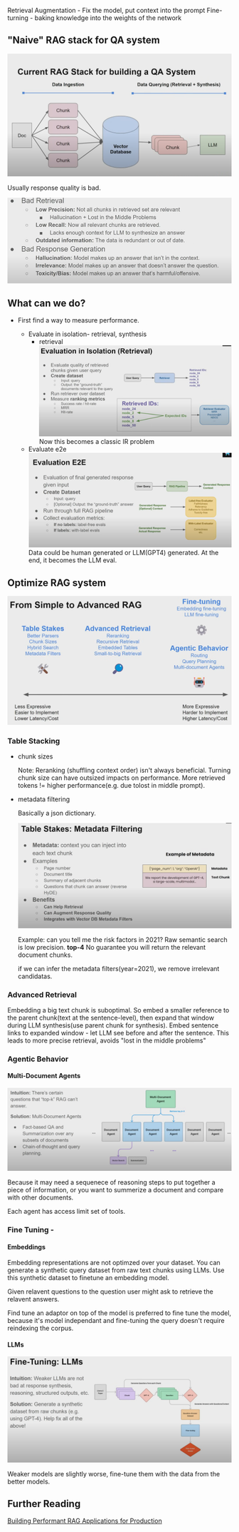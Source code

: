 Retrieval Augmentation - Fix the model, put context into the prompt
Fine-turning - baking knowledge into the weights of the network

## "Naive" RAG stack for QA system
![diagram](doc-data/RAG-QA.png)

Usually response quality is bad.

![challenges](doc-data/rag-challenges.png)

## What can we do?

- First find a way to measure performance.

  - Evaluate in isolation- retrieval, synthesis
    - retrieval
      ![dia](doc-data/eval-retrieval.png)
      Now this becomes a classic IR problem
  - Evaluate e2e
    ![dia](doc-data/eval-e2d.png)
    Data could be human generated or LLM(GPT4) generated. At the end, it becomes the LLM eval.

## Optimize RAG system
![dia](doc-data/adv-rag.png)

### Table Stacking
- chunk sizes
  
  Note: Reranking (shuffling context order) isn't always beneficial. Turning chunk size can have outsized impacts on performance. More retrieved tokens != higher performance(e.g. due tolost in middle prompt).
- metadata filtering
  
  Basically a json dictionary.

  ![dia](doc-data/meta-filtering.png)

  Example: can you tell me the risk factors in 2021?  Raw semantic search is low precision. **top-4** No guarantee you will return the relevant document chunks.

  if we can infer the metadata filters(year=2021), we remove irrelevant candidatas.

### Advanced Retrieval

Embedding a big text chunk is suboptimal. So embed a smaller reference to the parent chunk(text at the sentence-level), then expand that window during LLM synthesis(use parent chunk for synthesis). Embed sentence links to expanded window - let LLM see before and after the sentence.
This leads to more precise retrieval, avoids "lost in the middle problems"

### Agentic Behavior

#### Multi-Document Agents

![dia](doc-data/multi-doc-agn.png)

Because it may need a sequenece of reasoning steps to put together a piece of information, or you want to summerize a document and compare with other documents.

Each agent has access limit set of tools.

### Fine Tuning - 

#### Embeddings

Embedding representations are not optimzed over your dataset. You can generate a synthetic query dataset from raw text chunks using LLMs. Use this synthetic dataset to finetune an embedding model.

Given relavent questions to the question user might ask to retrieve the relavent answers.

Find tune an adaptor on top of the model is preferred to fine tune the model, because it's model independant and fine-tuning the query doesn't require reindexing the corpus. 

#### LLMs

![dia](doc-data/f-t-llm.png)

Weaker models are slightly worse, fine-tune them with the data from the better models.

## Further Reading

[Building Performant RAG Applications for Production](https://github.com/ChrisGe4/learn-ai/blob/main/doc-data/Building-Performant-RAG.pdf)
  
